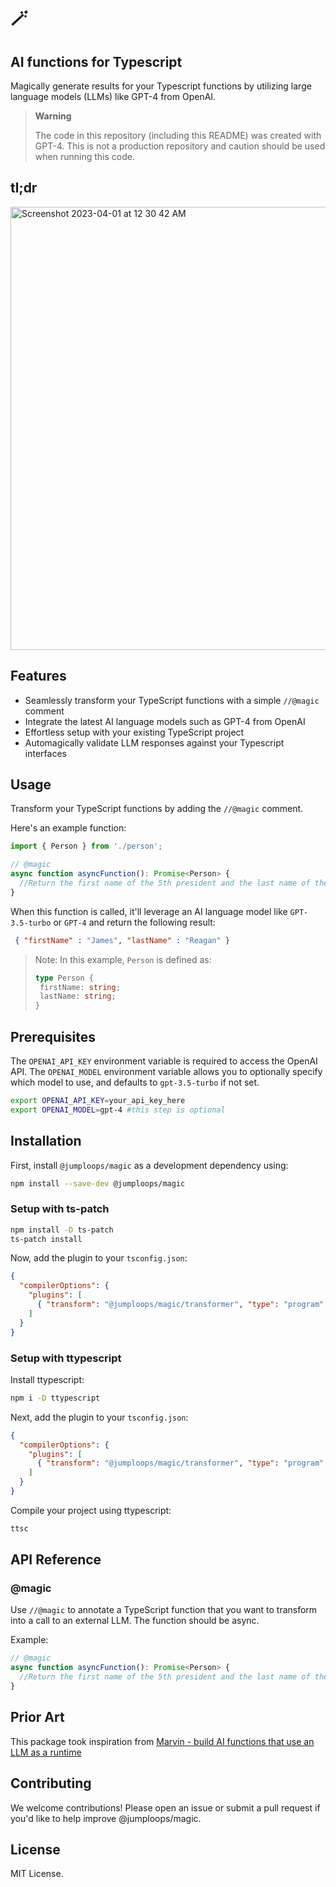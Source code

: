 # 🪄

## AI functions for Typescript

Magically generate results for your Typescript functions by utilizing large language models (LLMs) like GPT-4 from OpenAI. 

> **Warning**
>
> The code in this repository (including this README) was created with GPT-4. This is not a production repository and caution should be used when running this code. 

## tl;dr

<img width="709" alt="Screenshot 2023-04-01 at 12 30 42 AM" src="https://user-images.githubusercontent.com/8540079/229272667-eaf4ce30-14e9-48d2-b3c9-ba56bba961d8.png">


## Features

- Seamlessly transform your TypeScript functions with a simple `//@magic` comment
- Integrate the latest AI language models such as GPT-4 from OpenAI
- Effortless setup with your existing TypeScript project
- Automagically validate LLM responses against your Typescript interfaces

## Usage

Transform your TypeScript functions by adding the `//@magic` comment.

Here's an example function:

```typescript
import { Person } from './person';

// @magic
async function asyncFunction(): Promise<Person> {
  //Return the first name of the 5th president and the last name of the 40th president
}
```

When this function is called, it'll leverage an AI language model like `GPT-3.5-turbo` or `GPT-4` and return the following result:

```json
 { "firstName" : "James", "lastName" : "Reagan" }
```

> Note: In this example, `Person` is defined as:
>
> ```typescript
> type Person {
>  firstName: string;
>  lastName: string;
> }
> ```

## Prerequisites

The `OPENAI_API_KEY` environment variable is required to access the OpenAI API. The `OPENAI_MODEL` environment variable allows you to optionally specify which model to use, and defaults to `gpt-3.5-turbo` if not set. 

```bash
export OPENAI_API_KEY=your_api_key_here
export OPENAI_MODEL=gpt-4 #this step is optional
```

## Installation

First, install `@jumploops/magic` as a development dependency using:

```bash
npm install --save-dev @jumploops/magic
```

### Setup with ts-patch

```bash
npm install -D ts-patch
ts-patch install
```

Now, add the plugin to your `tsconfig.json`:
```json
{
  "compilerOptions": {
    "plugins": [
      { "transform": "@jumploops/magic/transformer", "type": "program" }
    ]
  }
}
```

### Setup with ttypescript

Install ttypescript:

```bash
npm i -D ttypescript
```

Next, add the plugin to your `tsconfig.json`:
```json
{
  "compilerOptions": {
    "plugins": [
      { "transform": "@jumploops/magic/transformer", "type": "program" }
    ]
  }
}
```

Compile your project using ttypescript:

```bash
ttsc
```

## API Reference

### @magic

Use `//@magic` to annotate a TypeScript function that you want to transform into a call to an external LLM. The function should be async.

Example:

```typescript
// @magic
async function asyncFunction(): Promise<Person> {
  //Return the first name of the 5th president and the last name of the 40th president
}
```

## Prior Art
This package took inspiration from [Marvin - build AI functions that use an LLM as a runtime](https://news.ycombinator.com/item?id=35366838)

## Contributing

We welcome contributions! Please open an issue or submit a pull request if you'd like to help improve @jumploops/magic.

## License

MIT License.
